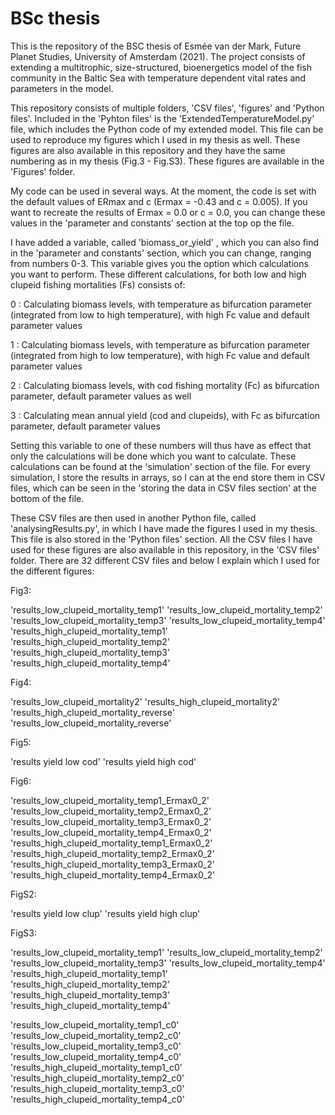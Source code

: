 # BSc thesis
This is the repository of the BSC thesis of Esmée van der Mark, Future Planet Studies, University of Amsterdam (2021). The project consists of extending a multitrophic, size-structured, bioenergetics model of the fish community in the Baltic Sea with temperature dependent vital rates and parameters in the model. 

This repository consists of multiple folders, 'CSV files', 'figures' and 'Python files'. Included in the 'Pyhton files' is the 'ExtendedTemperatureModel.py' file, which includes the Python code of my extended model. This file can be used to reproduce my figures which I used in my thesis as well. These figures are also available in this repository and they have the same numbering as in my thesis (Fig.3 - Fig.S3). These figures are available in the 'Figures' folder. 

My code can be used in several ways. At the moment, the code is set with the default values of ERmax and c (Ermax = -0.43 and c = 0.005). If you want to recreate the results of Ermax = 0.0 or c = 0.0, you can change these values in the 'parameter and constants' section at the top op the file. 

I have added a variable, called 'biomass_or_yield' , which you can also find in the 'parameter and constants' section, which you can change, ranging from numbers 0-3. This variable gives you the option which calculations you want to perform. These different calculations, for both low and high clupeid fishing mortalities (Fs) consists of:

0 : Calculating biomass levels, with temperature as bifurcation parameter (integrated from low to high temperature), with high Fc value and default parameter values

1 : Calculating biomass levels, with temperature as bifurcation parameter (integrated from high to low temperature), with high Fc value and default parameter values

2 : Calculating biomass levels, with cod fishing mortality (Fc) as bifurcation parameter, default parameter values as well

3 : Calculating mean annual yield (cod and clupeids), with Fc as bifurcation parameter, default parameter values

Setting this variable to one of these numbers will thus have as effect that only the calculations will be done which you want to calculate. These calculations can be found at the 'simulation' section of the file. For every simulation, I store the results in arrays, so I can at the end store them in CSV files, which can be seen in the 'storing the data in CSV files section' at the bottom of the file. 

These CSV files are then used in another Python file, called 'analysingResults.py', in which I have made the figures I used in my thesis. This file is also stored in the 'Python files' section. All the CSV files I have used for these figures are also available in this repository, in the 'CSV files' folder. There are 32 different CSV files and below I explain which I used for the different figures:

Fig3:

'results_low_clupeid_mortality_temp1'
'results_low_clupeid_mortality_temp2'
'results_low_clupeid_mortality_temp3'
'results_low_clupeid_mortality_temp4'
'results_high_clupeid_mortality_temp1'
'results_high_clupeid_mortality_temp2'
'results_high_clupeid_mortality_temp3'
'results_high_clupeid_mortality_temp4'

Fig4:

'results_low_clupeid_mortality2' 
'results_high_clupeid_mortality2'
'results_high_clupeid_mortality_reverse'
'results_low_clupeid_mortality_reverse'

Fig5:

'results yield low cod'
'results yield high cod'

Fig6:

'results_low_clupeid_mortality_temp1_Ermax0_2'
'results_low_clupeid_mortality_temp2_Ermax0_2'
'results_low_clupeid_mortality_temp3_Ermax0_2'
'results_low_clupeid_mortality_temp4_Ermax0_2'
'results_high_clupeid_mortality_temp1_Ermax0_2'
'results_high_clupeid_mortality_temp2_Ermax0_2'
'results_high_clupeid_mortality_temp3_Ermax0_2'
'results_high_clupeid_mortality_temp4_Ermax0_2'

FigS2:

'results yield low clup'
'results yield high clup'

FigS3:

'results_low_clupeid_mortality_temp1'
'results_low_clupeid_mortality_temp2'
'results_low_clupeid_mortality_temp3'
'results_low_clupeid_mortality_temp4'
'results_high_clupeid_mortality_temp1'
'results_high_clupeid_mortality_temp2'
'results_high_clupeid_mortality_temp3'
'results_high_clupeid_mortality_temp4'

'results_low_clupeid_mortality_temp1_c0'
'results_low_clupeid_mortality_temp2_c0'
'results_low_clupeid_mortality_temp3_c0'
'results_low_clupeid_mortality_temp4_c0'
'results_high_clupeid_mortality_temp1_c0'
'results_high_clupeid_mortality_temp2_c0'
'results_high_clupeid_mortality_temp3_c0'
'results_high_clupeid_mortality_temp4_c0'

